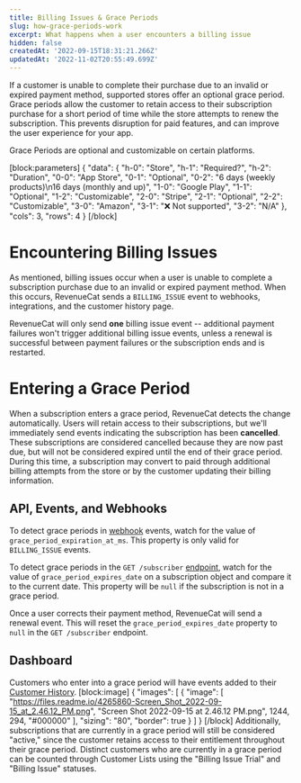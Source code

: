```yaml
---
title: Billing Issues & Grace Periods
slug: how-grace-periods-work
excerpt: What happens when a user encounters a billing issue
hidden: false
createdAt: '2022-09-15T18:31:21.266Z'
updatedAt: '2022-11-02T20:55:49.699Z'
---
```

If a customer is unable to complete their purchase due to an invalid or expired payment method, supported stores offer an optional grace period. Grace periods allow the customer to retain access to their subscription purchase for a short period of time while the store attempts to renew the subscription. This prevents disruption for paid features, and can improve the user experience for your app.

Grace Periods are optional and customizable on certain platforms.

[block:parameters]
{
  "data": {
    "h-0": "Store",
    "h-1": "Required?",
    "h-2": "Duration",
    "0-0": "App Store",
    "0-1": "Optional",
    "0-2": "6 days (weekly products)\n16 days (monthly and up)",
    "1-0": "Google Play",
    "1-1": "Optional",
    "1-2": "Customizable",
    "2-0": "Stripe",
    "2-1": "Optional",
    "2-2": "Customizable",
    "3-0": "Amazon",
    "3-1": "❌ Not supported",
    "3-2": "N/A"
  },
  "cols": 3,
  "rows": 4
}
[/block]
# Encountering Billing Issues

As mentioned, billing issues occur when a user is unable to complete a subscription purchase due to an invalid or expired payment method. When this occurs, RevenueCat sends a `BILLING_ISSUE` event to webhooks, integrations, and the customer history page.

RevenueCat will only send **one** billing issue event -- additional payment failures won't trigger additional billing issue events, unless a renewal is successful between payment failures or the subscription ends and is restarted. 

# Entering a Grace Period

When a subscription enters a grace period, RevenueCat detects the change automatically. Users will retain access to their subscriptions, but we'll immediately send events indicating the subscription has been **cancelled**. These subscriptions are considered cancelled because they are now past due, but will not be considered expired until the end of their grace period. During this time, a subscription may convert to paid through additional billing attempts from the store or by the customer updating their billing information.

## API, Events, and Webhooks

To detect grace periods in [webhook](doc:webhooks) events, watch for the value of `grace_period_expiration_at_ms`. This property is only valid for `BILLING_ISSUE` events.

To detect grace periods in the `GET /subscriber` [endpoint](https://www.revenuecat.com/reference/subscribers), watch for the value of `grace_period_expires_date` on a subscription object and compare it to the current date. This property will be `null` if the subscription is not in a grace period.

Once a user corrects their payment method, RevenueCat will send a renewal event. This will reset the `grace_period_expires_date` property to `null` in the `GET /subscriber` endpoint.

## Dashboard

Customers who enter into a grace period will have events added to their [Customer History](doc:customers).
[block:image]
{
  "images": [
    {
      "image": [
        "https://files.readme.io/4265860-Screen_Shot_2022-09-15_at_2.46.12_PM.png",
        "Screen Shot 2022-09-15 at 2.46.12 PM.png",
        1244,
        294,
        "#000000"
      ],
      "sizing": "80",
      "border": true
    }
  ]
}
[/block]
Additionally, subscriptions that are currently in a grace period will still be considered "active," since the customer retains access to their entitlement throughout their grace period. Distinct customers who are currently in a grace period can be counted through Customer Lists using the "Billing Issue Trial" and "Billing Issue" statuses.